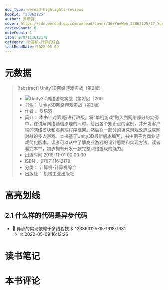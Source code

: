 ```yaml
---
doc_type: weread-highlights-reviews
bookId: "23863125"
author: 罗培羽
cover: https://cdn.weread.qq.com/weread/cover/36/YueWen_23863125/t7_YueWen_23863125.jpg
reviewCount: 0
noteCount: 1
isbn: 9787111612179
category: 计算机-计算机综合
lastReadDate: 2022-05-09
---
```

# 元数据
> [!abstract] Unity3D网络游戏实战（第2版）
> - ![ Unity3D网络游戏实战（第2版）|200](https://cdn.weread.qq.com/weread/cover/36/YueWen_23863125/t7_YueWen_23863125.jpg)
> - 书名： Unity3D网络游戏实战（第2版）
> - 作者： 罗培羽
> - 简介： 本书针对第1版进行改版，将“单机游戏”融入到网络部分的实例中，在讲解网络通信原理的同时，给出各个知识点的案例，并开发客户端的网络模块和服务端程序框架。然后将一部分的坦克游戏改造成联网对战的多人游戏。本书基于Unity3D最新版本编写，书中例子为商业游戏简化版本，读者可以从中了解商业游戏的设计思路和实现方法。读者看完本书，初步拥有开发一款完整网络游戏的能力。
> - 出版时间 2018-11-01 00:00:00
> - ISBN： 9787111612179
> - 分类： 计算机-计算机综合
> - 出版社： 机械工业出版社

# 高亮划线

## 2.1 什么样的代码是异步代码


- 📌 异步的实现依赖于多线程技术 ^23863125-15-1918-1931
    - ⏱ 2022-05-09 16:12:26 
# 读书笔记

# 本书评论
